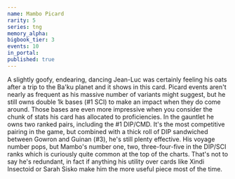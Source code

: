 ```yaml
---
name: Mambo Picard
rarity: 5
series: tng
memory_alpha:
bigbook_tier: 3
events: 10
in_portal:
published: true
---
```


A slightly goofy, endearing, dancing Jean-Luc was certainly feeling his oats after a trip to the Ba'ku planet and it shows in this card. Picard events aren't nearly as frequent as his massive number of variants might suggest, but he still owns double 1k bases (#1 SCI) to make an impact when they do come around. Those bases are even more impressive when you consider the chunk of stats his card has allocated to proficiencies. In the gauntlet he owns two ranked pairs, including the #1 DIP/CMD. It's the most competitive pairing in the game, but combined with a thick roll of DIP sandwiched between Gowron and Guinan (#3), he's still plenty effective.
His voyage number pops, but Mambo's number one, two, three-four-five in the DIP/SCI ranks which is curiously quite common at the top of the charts. That's not to say he's redundant, in fact if anything his utility over cards like Xindi Insectoid or Sarah Sisko make him the more useful piece most of the time.
